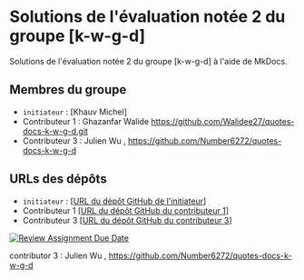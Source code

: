 # Solutions de l'évaluation notée 2 du groupe [k-w-g-d]

Solutions de l'évaluation notée 2 du groupe [k-w-g-d] à l'aide de MkDocs.

## Membres du groupe

- `initiateur` : [Khauv Michel]
- Contributeur 1 : Ghazanfar Walide https://github.com/Walidee27/quotes-docs-k-w-g-d.git
- Contributeur 3 : Julien Wu , https://github.com/Number6272/quotes-docs-k-w-g-d

## URLs des dépôts

- `initiateur` : [[URL du dépôt GitHub de l'initiateur](https://github.com/efrei-git/quotes-docs-k-w-g-d)]
- Contributeur 1 [[URL du dépôt GitHub du contributeur 1](https://github.com/Walidee27/quotes-docs-k-w-g-d.git)]
- Contributeur 3 [[URL du dépôt GitHub du contributeur 3](https://github.com/Number6272/quotes-docs-k-w-g-d)]

[![Review Assignment Due Date](https://classroom.github.com/assets/deadline-readme-button-22041afd0340ce965d47ae6ef1cefeee28c7c493a6346c4f15d667ab976d596c.svg)](https://classroom.github.com/a/iqHMpjkg)

contributor 3 : Julien Wu , https://github.com/Number6272/quotes-docs-k-w-g-d
